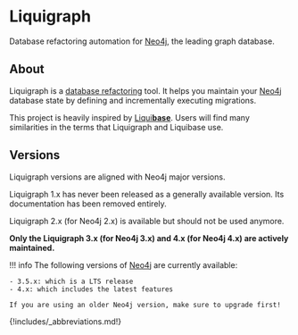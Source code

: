 # Liquigraph

Database refactoring automation for [Neo4j](https://neo4j.com), the leading graph database.

## About

Liquigraph is a [database refactoring](https://databaserefactoring.com/) tool.
It helps you maintain your [Neo4j](https://neo4j.com) database state by defining and incrementally executing migrations.

This project is heavily inspired by [Liqui**base**](http://www.liquibase.org/).
Users will find many similarities in the terms that Liquigraph and Liquibase use.

## Versions

Liquigraph versions are aligned with Neo4j major versions.

Liquigraph 1.x has never been released as a generally available version. Its documentation has been removed entirely.

Liquigraph 2.x (for Neo4j 2.x) is available but should not be used anymore.

**Only the Liquigraph 3.x (for Neo4j 3.x) and 4.x (for Neo4j 4.x) are actively maintained.**


!!! info
    The following versions of [Neo4j](https://neo4j.com) are currently available:
    
    - 3.5.x: which is a LTS release
    - 4.x: which includes the latest features
    
    If you are using an older Neo4j version, make sure to upgrade first!


{!includes/_abbreviations.md!}

